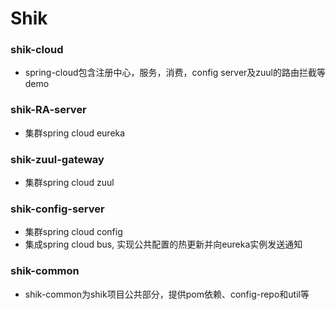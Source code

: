 # Shik
### shik-cloud
- spring-cloud包含注册中心，服务，消费，config server及zuul的路由拦截等demo
### shik-RA-server
- 集群spring cloud eureka
### shik-zuul-gateway
- 集群spring cloud zuul 
### shik-config-server
- 集群spring cloud config
- 集成spring cloud bus, 实现公共配置的热更新并向eureka实例发送通知
### shik-common
- shik-common为shik项目公共部分，提供pom依赖、config-repo和util等

